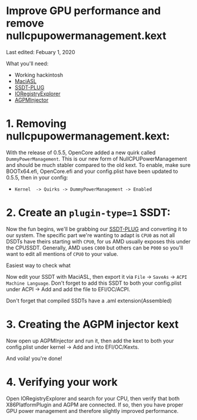 # Improve GPU performance and remove nullcpupowermanagement.kext
Last edited: Febuary 1, 2020

What you'll need:

* Working hackintosh
* [MaciASL](https://github.com/acidanthera/MaciASL/releases)
* [SSDT-PLUG](https://github.com/acidanthera/OpenCorePkg/blob/master/Docs/AcpiSamples/SSDT-PLUG.dsl)
* [IORegistryExplorer](https://github.com/toleda/audio_ALCInjection/blob/master/IORegistryExplorer_v2.1.zip)
* [AGPMInjector](https://github.com/Pavo-IM/AGPMInjector/releases)


# 1. Removing nullcpupowermanagement.kext: 

With the release of 0.5.5, OpenCore added a new quirk called `DummyPowerManagement`. This is our new form of NullCPUPowerManagement and should be much stabler compared to the old kext. To enable, make sure BOOTx64.efi, OpenCore.efi and your config.plist have been updated to 0.5.5, then in your config:

* `Kernel  -> Quirks -> DummyPowerManagement -> Enabled`

# 2. Create an `plugin-type=1` SSDT:

Now the fun begins, we'll be grabbing our [SSDT-PLUG](https://github.com/acidanthera/OpenCorePkg/blob/master/Docs/AcpiSamples/SSDT-PLUG.dsl) and converting it to our system. The specific part we're wanting to adapt is `CPU0` as not all DSDTs have theirs starting with `CPU0`, for us AMD usually exposes this under the CPUSSDT. Generally, AMD uses `C000` but others can be `P000` so you'll want to edit all mentions of `CPU0` to your value.

Easiest way to check what 

Now edit your SSDT with MaciASL, then export it via `File` -> `SaveAs` -> `ACPI Machine Language`. Don't forget to add this SSDT to both your config.plist under ACPI -> Add and add the file to EFI/OC/ACPI.

Don't forget that compiled SSDTs have a .aml extension(Assembled)

# 3. Creating the AGPM injector kext

Now open up AGPMInjector and run it, then add the kext to both your config.plist under kernel -> Add and into EFI/OC/Kexts.

And voila! you're done!

# 4. Verifying your work

Open IORegistryExplorer and search for your CPU, then verify that both X86PlatformPlugin and AGPM are connected. If so, then you have proper GPU power management and therefore slightly improved performance.



